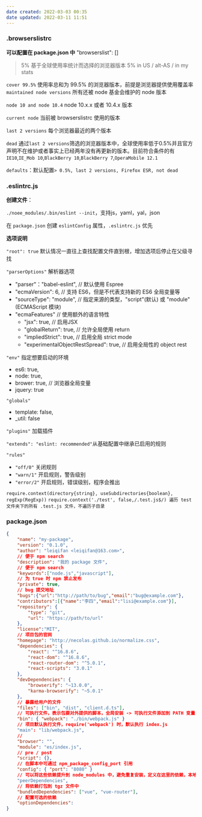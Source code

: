 ```yaml
---
date created: 2022-03-03 00:35
date updated: 2022-03-11 11:51
---
```


### .browserslistrc

**可以配置在 package.json 中** "browserslist": []

> 5% 基于全球使用率统计而选择的浏览器版本 5% in US / alt-AS / in my stats

`cover 99.5%` 使用率总和为 99.5% 的浏览器版本，前提是浏览器提供使用覆盖率
`maintained node versions` 所有还被 node 基金会维护的 node 版本

`node 10 and node 10.4` node 10.x.x 或者 10.4.x 版本

`current node` 当前被 browserslistrc 使用的版本

`last 2 versions` 每个浏览器最近的两个版本

`dead` 通过`last 2 versions`筛选的浏览器版本中，全球使用率低于0.5%并且官方声明不在维护或者事实上已经两年没有再更新的版本。目前符合条件的有 `IE10`,`IE_Mob 10`,`BlackBerry 10`,`BlackBerry 7`,`OperaMobile 12.1`

`defaults`：默认配置`> 0.5%, last 2 versions, Firefox ESR, not dead`

### .eslintrc.js

**创建文件**：

`./noee_modules/.bin/eslint --init`，支持js，yaml，yal，json

在 `package.json` 创建 `eslintConfig` 属性，`.eslintrc.js` 优先

**选项说明**

`"root": true` 默认情况一直往上查找配置文件直到根，增加选项后停止在父级寻找

`"parserOptions"` 解析器选项

- "parser"："babel-eslint", // 默认使用 Espree
- "ecmaVersion": 6, // 支持 ES6，但是不代表支持新的 ES6 全局变量等
- "sourceType": "module", // 指定来源的类型，"script"(默认) 或 "module"(ECMAScript 模块)
- "ecmaFeatures" // 使用额外的语言特性
	- "jsx": true, // 启用JSX
	- "globalReturn": true, // 允许全局使用 return
	- "impliedStrict": true, // 启用全局 strict mode
	- "experimentalObjectRestSpread": true, // 启用全局性的 object rest

`"env"` 指定想要启动的环境

- es6: true,
- node: true,
- brower: true, // 浏览器全局变量
- jquery: true

`"globals"`

- template: false,
- _util: false

`"plugins"` 加载插件

`"extends": "eslint: recommended"`从基础配置中继承已启用的规则

`"rules"`

- `"off/0"` 关闭规则
- `"warn/1"` 开启规则，警告级别
- `"error/2"` 开启规则，错误级别，程序会推出

`require.context(directory{string}, useSubdirectories{boolean}, regExp(RegExp))`
`require.context('./test', false,/.test.js$/) 遍历 test 文件夹下的所有 .test.js 文件，不遍历子目录`

### package.json

```json
{
	"name": "my-package",
	"version": "0.1.0",
	"author": "leiqifan <leiqifan@163.com>",
	// 便于 npm search
	"description": "我的 package 文件",
	// 便于 npm search
	"keywords":["node.js","javascript"],
	// 为 true 时 npm 禁止发布
	"private": true,
	// bug 提交地址
	"bugs":{"url":"http://path/to/bug","email":"bug@example.com"},
	"contributors":[{"name":"李四","email":"lisi@example.com"}],
	"repository": {
		"type": "git",
		"url": "https://path/to/url"
	},
	"license":"MIT",
	// 项目包的官网
	"homepage": "http://necolas.github.io/normalize.css",
	"dependencies": {
	    "react": "^16.8.6",
	    "react-dom": "^16.8.6",
	    "react-router-dom": "^5.0.1",
	    "react-scripts": "3.0.1"
	},
	"devDependencies": {
	    "browserify": "~13.0.0",
	    "karma-browserify": "~5.0.1"
	},
	// 暴露给用户的文件
	"files": ["bin", "dist", "client.d.ts"],
	// 可执行文件，表示包要对外提供的脚本，全局安装 -> 可执行文件添加到 PATH 变量（全局可执行），局部安装 -> node_modules/.bin/
	"bin": { "webpack": "./bin/webpack.js" }
	// 项目默认执行文件，require('webpack') 时，默认执行 index.js
	"main": "lib/webpack.js",
	// 
	"browser": "",
	"module": "es/index.js",
	// pre / post
	"script": {},
	// 在脚本中可通过 npm_package_config_port 引用
	"config": { "port": "8080" }
	// 可以将这些依赖提升到 node_modules 中，避免重复安装，定义在这里的依赖，本地开发时不会引入，可以在 devDependencies 再引入
	"peerDependencies",
	// 将依赖打包到 tgz 文件中
	"bundledDependencies": ["vue", "vue-router"],
	// 配置可选的依赖
	"optionDependencies":
}
```
